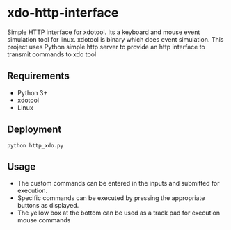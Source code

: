 # xdo-http-interface
Simple HTTP interface for xdotool. 
Its a keyboard and mouse event  simulation tool for linux. xdotool is binary which does event simulation.
This project uses Python simple http server to provide an http interface to transmit commands to xdo tool


## Requirements
* Python 3+
* xdotool 
* Linux

## Deployment
```
python http_xdo.py
```

## Usage
* The custom commands can be entered in the inputs and submitted for execution. 
* Specific commands can be executed by pressing the appropriate buttons as displayed.
* The yellow box at the bottom can be used as a track pad for execution mouse commands

